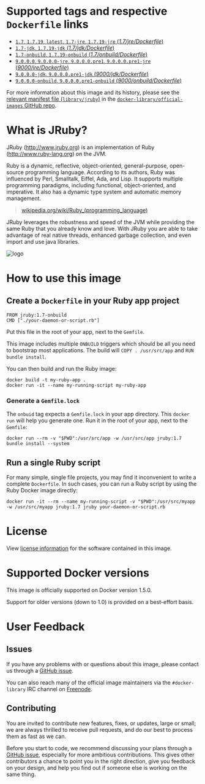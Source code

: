 # Supported tags and respective `Dockerfile` links

-	[`1.7`, `1.7.19`, `latest`, `1.7-jre`, `1.7.19-jre` (*1.7/jre/Dockerfile*)](https://github.com/cpuguy83/docker-jruby/blob/68e55e5eaf8f8159ade4a305df0fd65f633493ae/1.7/jre/Dockerfile)
-	[`1.7-jdk`, `1.7.19-jdk` (*1.7/jdk/Dockerfile*)](https://github.com/cpuguy83/docker-jruby/blob/68e55e5eaf8f8159ade4a305df0fd65f633493ae/1.7/jdk/Dockerfile)
-	[`1.7-onbuild`, `1.7.19-onbuild` (*1.7/onbuild/Dockerfile*)](https://github.com/cpuguy83/docker-jruby/blob/627e1d1805efd8ff8b5f931f8d63a0de2c5b64e2/1.7/onbuild/Dockerfile)
-	[`9.0.0.0`, `9.0.0.0-jre`, `9.0.0.0.pre1`, `9.0.0.0.pre1-jre` (*9000/jre/Dockerfile*)](https://github.com/cpuguy83/docker-jruby/blob/7d3e3c8872c557c311cfbf85e54ebe4c82e8a725/9000/jre/Dockerfile)
-	[`9.0.0.0-jdk`, `9.0.0.0.pre1-jdk` (*9000/jdk/Dockerfile*)](https://github.com/cpuguy83/docker-jruby/blob/7d3e3c8872c557c311cfbf85e54ebe4c82e8a725/9000/jdk/Dockerfile)
-	[`9.0.0.0-onbuild`, `9.0.0.0.pre1-onbuild` (*9000/onbuild/Dockerfile*)](https://github.com/cpuguy83/docker-jruby/blob/627e1d1805efd8ff8b5f931f8d63a0de2c5b64e2/9000/onbuild/Dockerfile)

For more information about this image and its history, please see the [relevant manifest file (`library/jruby`)](https://github.com/docker-library/official-images/blob/master/library/jruby) in the [`docker-library/official-images` GitHub repo](https://github.com/docker-library/official-images).

# What is JRuby?

JRuby (http://www.jruby.org) is an implementation of Ruby (http://www.ruby-lang.org) on the JVM.

Ruby is a dynamic, reflective, object-oriented, general-purpose, open-source programming language. According to its authors, Ruby was influenced by Perl, Smalltalk, Eiffel, Ada, and Lisp. It supports multiple programming paradigms, including functional, object-oriented, and imperative. It also has a dynamic type system and automatic memory management.

> [wikipedia.org/wiki/Ruby_(programming_language)](https://en.wikipedia.org/wiki/Ruby_%28programming_language%29)

JRuby leverages the robustness and speed of the JVM while providing the same Ruby that you already know and love. With JRuby you are able to take advantage of real native threads, enhanced garbage collection, and even import and use java libraries.

![logo](https://raw.githubusercontent.com/docker-library/docs/master/jruby/logo.png)

# How to use this image

## Create a `Dockerfile` in your Ruby app project

	FROM jruby:1.7-onbuild
	CMD ["./your-daemon-or-script.rb"]

Put this file in the root of your app, next to the `Gemfile`.

This image includes multiple `ONBUILD` triggers which should be all you need to bootstrap most applications. The build will `COPY . /usr/src/app` and `RUN
bundle install`.

You can then build and run the Ruby image:

	docker build -t my-ruby-app .
	docker run -it --name my-running-script my-ruby-app

### Generate a `Gemfile.lock`

The `onbuid` tag expects a `Gemfile.lock` in your app directory. This `docker
run` will help you generate one. Run it in the root of your app, next to the `Gemfile`:

	docker run --rm -v "$PWD":/usr/src/app -w /usr/src/app jruby:1.7 bundle install --system

## Run a single Ruby script

For many simple, single file projects, you may find it inconvenient to write a complete `Dockerfile`. In such cases, you can run a Ruby script by using the Ruby Docker image directly:

	docker run -it --rm --name my-running-script -v "$PWD":/usr/src/myapp -w /usr/src/myapp jruby:1.7 jruby your-daemon-or-script.rb

# License

View [license information](https://github.com/jruby/jruby/blob/master/COPYING) for the software contained in this image.

# Supported Docker versions

This image is officially supported on Docker version 1.5.0.

Support for older versions (down to 1.0) is provided on a best-effort basis.

# User Feedback

## Issues

If you have any problems with or questions about this image, please contact us through a [GitHub issue](https://github.com/cpuguy83/docker-jruby/issues).

You can also reach many of the official image maintainers via the `#docker-library` IRC channel on [Freenode](https://freenode.net).

## Contributing

You are invited to contribute new features, fixes, or updates, large or small; we are always thrilled to receive pull requests, and do our best to process them as fast as we can.

Before you start to code, we recommend discussing your plans through a [GitHub issue](https://github.com/cpuguy83/docker-jruby/issues), especially for more ambitious contributions. This gives other contributors a chance to point you in the right direction, give you feedback on your design, and help you find out if someone else is working on the same thing.
